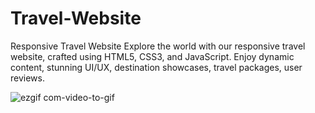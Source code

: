 # Travel-Website


Responsive Travel Website
Explore the world with our responsive travel website, crafted using HTML5, CSS3, and JavaScript. Enjoy dynamic content, stunning UI/UX, destination showcases, travel packages, user reviews.

![ezgif com-video-to-gif](https://github.com/tubayapa/Travel-Website/assets/147662888/21452a36-5d5c-4261-b82a-8d3354e567d5)

